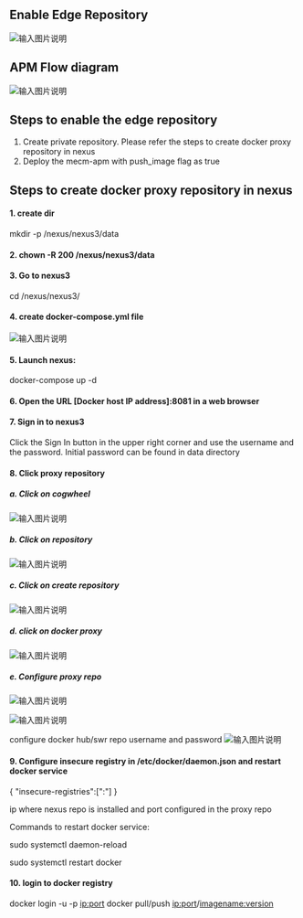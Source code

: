 Enable Edge Repository
-------------------
![输入图片说明](/uploads/images/2020/1124/193423_f8d692dc_7954177.png "apm_edge_repo.png")

APM Flow diagram 
-------------------  
![输入图片说明](/uploads/images/2020/1124/194339_11033b09_7954177.png "apm_flow_diagram.png")

Steps to enable the edge repository
------------------- 
1. Create private repository. Please refer the steps to create docker proxy repository in nexus
2. Deploy the mecm-apm with push_image flag as true

Steps to create docker proxy repository in nexus
------------------- 
#### 1. create dir
mkdir -p /nexus/nexus3/data

#### 2. chown -R 200 /nexus/nexus3/data

#### 3. Go to nexus3
   cd /nexus/nexus3/

#### 4. create docker-compose.yml file
![输入图片说明](/uploads/images/2020/1124/194500_0eac1b35_7954177.png "nexus_docker_compose.png")

#### 5. Launch nexus:
docker-compose up -d

#### 6. Open the URL [Docker host IP address]:8081 in a web browser

#### 7. Sign in to nexus3
Click the Sign In button in the upper right corner and use the username <admin> and the password.
Initial password can be found in data directory

#### 8.  Click proxy repository

##### a.  Click on cogwheel
![输入图片说明](/uploads/images/2020/1124/194621_15a8adfc_7954177.png "edge_repo_home_page.png")

##### b. Click on repository
![输入图片说明](/uploads/images/2020/1124/194749_ae231206_7954177.png "nexus_repo_repositories.png")

##### c. Click on create repository
![输入图片说明](/uploads/images/2020/1124/194940_374a3f1e_7954177.png "nexus_create_Repository.png")

##### d. click on docker proxy
![输入图片说明](/uploads/images/2020/1124/195103_f90a26d6_7954177.png "nexus_docker_proxy.png")

##### e.  Configure proxy repo
![输入图片说明](/uploads/images/2020/1124/195203_97b8a714_7954177.png "nexus_configure_docker_proxy.png")

![输入图片说明](/uploads/images/2020/1124/195402_ee3d2326_7954177.png "nexus_configure_docker_proxy2.png")

configure docker hub/swr repo username and password
![输入图片说明](/uploads/images/2020/1124/195550_1c0f66fc_7954177.png "nexus_configure_docker_proxy4.png")

#### 9. Configure insecure registry in /etc/docker/daemon.json and restart docker service

{
  "insecure-registries":["<ip>:<port>"]
}

ip where nexus repo is installed and port configured in the proxy repo

Commands to restart docker service:

sudo systemctl daemon-reload

sudo systemctl restart docker

#### 10.  login to docker registry

docker login -u <username> -p <password> <ip:port>
docker pull/push <ip:port>/<imagename:version>